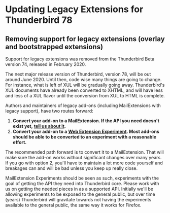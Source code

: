 # Updating Legacy Extensions for Thunderbird 78

## Removing support for legacy extensions (overlay and bootstrapped extensions)

Support for legacy extensions was removed from the Thunderbird Beta version 74,
released in February 2020.

The next major release version of Thunderbird, version 78, will be out around
June 2020. Until then, code wise many things are going to change.
For instance, what is left of XUL will be gradually going away.
Thunderbird's XUL documents have already been converted to XHTML,
and will have less and less of a XUL flavor
until the conversion from XUL to HTML is complete.

Authors and maintainers of legacy add-ons \(including MailExtensions with legacy support\),
have two routes forward:

1. **Convert your add-on to a MailExtension. If the API you need doesn't exist yet,** [**tell us about it**](https://bugzilla.mozilla.org/enter_bug.cgi?product=Thunderbird&component=General)**.**
2. **Convert your add-on to a** [**Web Extension Experiment**](https://thunderbird-webextensions.readthedocs.io/en/68/how-to/experiments.html)**. Most add-ons should be able to be converted to an experiment with a reasonable effort.**

The recommended path forward is to convert it to a MailExtension. That will make sure the add-on works without significant changes over many years. If you go with option 2, you'll have to maintain a lot more code yourself and breakages can and will be bad unless you keep up really close.

MailExtension Experiments should be seen as such, experiments with the goal of getting the API they need into Thunderbird core. Please work with us on getting the needed pieces in as a supported API. Initially we'll be allowing experiments to be exposed to the general public, but over time \(years\) Thunderbird will gravitate towards not having the experiments available to the general public, the same way it works for Firefox.

